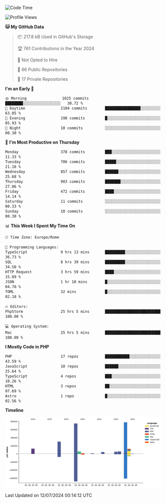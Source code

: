 <!--START_SECTION:waka-->
![Code Time](http://img.shields.io/badge/Code%20Time-5%2C161%20hrs%2017%20mins-blue)

![Profile Views](http://img.shields.io/badge/Profile%20Views-0-blue)

**🐱 My GitHub Data** 

> 📦 217.8 kB Used in GitHub's Storage 
 > 
> 🏆 761 Contributions in the Year 2024
 > 
> 🚫 Not Opted to Hire
 > 
> 📜 66 Public Repositories 
 > 
> 🔑 17 Private Repositories 
 > 
**I'm an Early 🐤** 

```text
🌞 Morning                1025 commits        ████████░░░░░░░░░░░░░░░░░   30.72 % 
🌆 Daytime                2104 commits        ████████████████░░░░░░░░░   63.05 % 
🌃 Evening                198 commits         █░░░░░░░░░░░░░░░░░░░░░░░░   05.93 % 
🌙 Night                  10 commits          ░░░░░░░░░░░░░░░░░░░░░░░░░   00.30 % 
```
📅 **I'm Most Productive on Thursday** 

```text
Monday                   378 commits         ███░░░░░░░░░░░░░░░░░░░░░░   11.33 % 
Tuesday                  706 commits         █████░░░░░░░░░░░░░░░░░░░░   21.16 % 
Wednesday                857 commits         ██████░░░░░░░░░░░░░░░░░░░   25.68 % 
Thursday                 903 commits         ███████░░░░░░░░░░░░░░░░░░   27.06 % 
Friday                   472 commits         ████░░░░░░░░░░░░░░░░░░░░░   14.14 % 
Saturday                 11 commits          ░░░░░░░░░░░░░░░░░░░░░░░░░   00.33 % 
Sunday                   10 commits          ░░░░░░░░░░░░░░░░░░░░░░░░░   00.30 % 
```


📊 **This Week I Spent My Time On** 

```text
🕑︎ Time Zone: Europe/Rome

💬 Programming Languages: 
TypeScript               9 hrs 13 mins       █████████░░░░░░░░░░░░░░░░   36.73 % 
SQL                      8 hrs 39 mins       █████████░░░░░░░░░░░░░░░░   34.50 % 
HTTP Request             3 hrs 59 mins       ████░░░░░░░░░░░░░░░░░░░░░   15.89 % 
JSON                     1 hr 10 mins        █░░░░░░░░░░░░░░░░░░░░░░░░   04.70 % 
TOML                     32 mins             █░░░░░░░░░░░░░░░░░░░░░░░░   02.18 % 

🔥 Editors: 
PhpStorm                 25 hrs 5 mins       █████████████████████████   100.00 % 

💻 Operating System: 
Mac                      25 hrs 5 mins       █████████████████████████   100.00 % 
```

**I Mostly Code in PHP** 

```text
PHP                      17 repos            ███████████░░░░░░░░░░░░░░   43.59 % 
JavaScript               10 repos            ██████░░░░░░░░░░░░░░░░░░░   25.64 % 
TypeScript               4 repos             ███░░░░░░░░░░░░░░░░░░░░░░   10.26 % 
HTML                     3 repos             ██░░░░░░░░░░░░░░░░░░░░░░░   07.69 % 
Astro                    1 repo              █░░░░░░░░░░░░░░░░░░░░░░░░   02.56 % 
```



**Timeline**

![Lines of Code chart](https://raw.githubusercontent.com/frnwtr/frnwtr/main/assets/bar_graph.png)


 Last Updated on 12/07/2024 00:14:12 UTC
<!--END_SECTION:waka-->